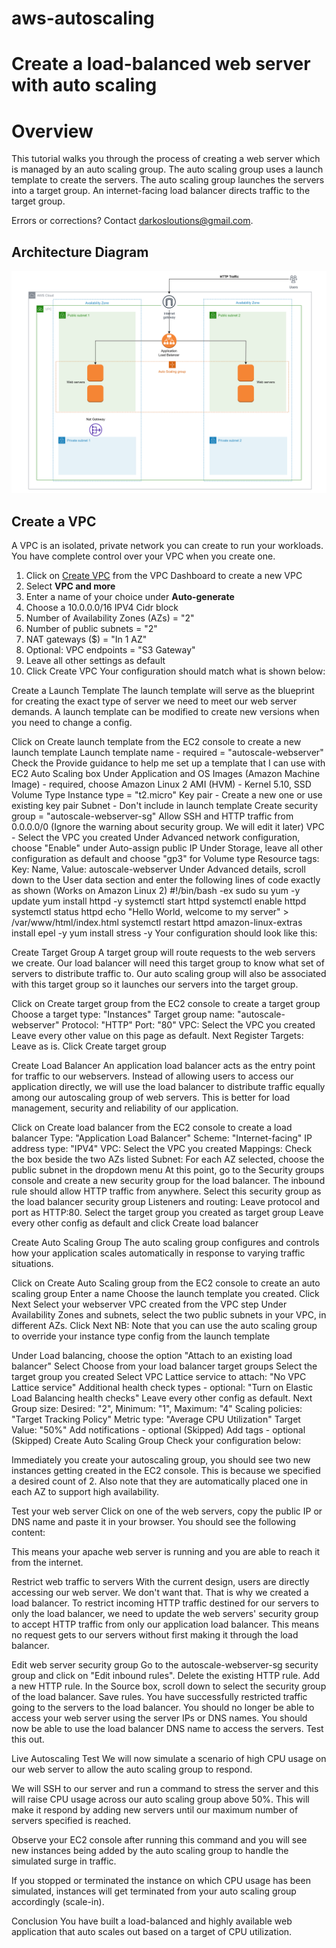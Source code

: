 # aws-autoscaling
# **Create a load-balanced web server with auto scaling**

# Overview
This tutorial walks you through the process of creating a web server which is managed by an auto scaling group. The auto scaling group uses a launch template to create the servers. The auto scaling group launches the servers into a target group. An internet-facing load balancer directs traffic to the target group.

Errors or corrections? Contact darkosloutions@gmail.com.

## Architecture Diagram
![](/images/autoscale-diagram-Page-1.drawio2.png)


## Create a VPC
A VPC is an isolated, private network you can create to run your workloads. You have complete control over your VPC when you create one.

1. Click on [Create VPC](https://eu-west-1.console.aws.amazon.com/vpc/home?region=eu-west-1#CreateVpc:createMode=vpcWithResources) from the VPC Dashboard to create a new VPC
2. Select **VPC and more**
3. Enter a name of your choice under **Auto-generate**
4. Choose a 10.0.0.0/16 IPV4 Cidr block
5. Number of Availability Zones (AZs) = "2"
6. Number of public subnets = "2"
7. NAT gateways ($) = "In 1 AZ"
8. Optional: VPC endpoints = "S3 Gateway"
9. Leave all other settings as default
10. Click Create VPC
Your configuration should match what is shown below:

 

Create a Launch Template
The launch template will serve as the blueprint for creating the exact type of server we need to meet our web server demands. A launch template can be modified to create new versions when you need to change a config.

Click on Create launch template from the EC2 console to create a new launch template
Launch template name - required = "autoscale-webserver"
Check the Provide guidance to help me set up a template that I can use with EC2 Auto Scaling box
Under Application and OS Images (Amazon Machine Image) - required, choose Amazon Linux 2 AMI (HVM) - Kernel 5.10, SSD Volume Type
Instance type = "t2.micro"
Key pair - Create a new one or use existing key pair
Subnet - Don't include in launch template
Create security group = "autoscale-webserver-sg"
Allow SSH and HTTP traffic from 0.0.0.0/0 (Ignore the warning about security group. We will edit it later)
VPC - Select the VPC you created
Under Advanced network configuration, choose "Enable" under Auto-assign public IP
Under Storage, leave all other configuration as default and choose "gp3" for Volume type
Resource tags: Key: Name, Value: autoscale-webserver
Under Advanced details, scroll down to the User data section and enter the following lines of code exactly as shown (Works on Amazon Linux 2)
#!/bin/bash -ex
sudo su
yum -y update
yum install httpd -y
systemctl start httpd
systemctl enable httpd
systemctl status httpd
echo "<html>Hello World, welcome to my server</html>" > /var/www/html/index.html
systemctl restart httpd
amazon-linux-extras install epel -y
yum install stress -y
Your configuration should look like this:

      

Create Target Group
A target group will route requests to the web servers we create. Our load balancer will need this target group to know what set of servers to distribute traffic to. Our auto scaling group will also be associated with this target group so it launches our servers into the target group.

Click on Create target group from the EC2 console to create a target group
Choose a target type: "Instances"
Target group name: "autoscale-webserver"
Protocol: "HTTP"
Port: "80"
VPC: Select the VPC you created
Leave every other value on this page as default. Next
Register Targets: Leave as is.
Click Create target group


Create Load Balancer
An application load balancer acts as the entry point for traffic to our webservers. Instead of allowing users to access our application directly, we will use the load balancer to distribute traffic equally among our autoscaling group of web servers. This is better for load management, security and reliability of our application.

Click on Create load balancer from the EC2 console to create a load balancer
Type: "Application Load Balancer"
Scheme: "Internet-facing"
IP address type: "IPV4"
VPC: Select the VPC you created
Mappings: Check the box beside the two AZs listed
Subnet: For each AZ selected, choose the public subnet in the dropdown menu
At this point, go to the Security groups console and create a new security group for the load balancer. The inbound rule should allow HTTP traffic from anywhere.
Select this security group as the load balancer security group
Listeners and routing: Leave protocol and port as HTTP:80. Select the target group you created as target group
Leave every other config as default and click Create load balancer
    

Create Auto Scaling Group
The auto scaling group configures and controls how your application scales automatically in response to varying traffic situations.

Click on Create Auto Scaling group from the EC2 console to create an auto scaling group
Enter a name
Choose the launch template you created. Click Next
Select your webserver VPC created from the VPC step
Under Availability Zones and subnets, select the two public subnets in your VPC, in different AZs. Click Next
NB: Note that you can use the auto scaling group to override your instance type config from the launch template

Under Load balancing, choose the option "Attach to an existing load balancer"
Select Choose from your load balancer target groups
Select the target group you created
Select VPC Lattice service to attach: "No VPC Lattice service"
Additional health check types - optional: "Turn on Elastic Load Balancing health checks"
Leave every other config as default. Next
Group size: Desired: "2", Minimum: "1", Maximum: "4"
Scaling policies: "Target Tracking Policy"
Metric type: "Average CPU Utilization"
Target Value: "50%"
Add notifications - optional (Skipped)
Add tags - optional (Skipped)
Create Auto Scaling Group
Check your configuration below:

    

Immediately you create your autoscaling group, you should see two new instances getting created in the EC2 console. This is because we specified a desired count of 2. Also note that they are automatically placed one in each AZ to support high availability.



Test your web server
Click on one of the web servers, copy the public IP or DNS name and paste it in your browser. You should see the following content:



This means your apache web server is running and you are able to reach it from the internet.

Restrict web traffic to servers
With the current design, users are directly accessing our web server. We don't want that. That is why we created a load balancer. To restrict incoming HTTP traffic destined for our servers to only the load balancer, we need to update the web servers' security group to accept HTTP traffic from only our application load balancer. This means no request gets to our servers without first making it through the load balancer.

Edit web server security group
Go to the autoscale-webserver-sg security group and click on "Edit inbound rules".
Delete the existing HTTP rule.
Add a new HTTP rule. In the Source box, scroll down to select the security group of the load balancer. Save rules.
You have successfully restricted traffic going to the servers to the load balancer.
You should no longer be able to access your web server using the server IPs or DNS names. You should now be able to use the load balancer DNS name to access the servers. Test this out.


Live Autoscaling Test
We will now simulate a scenario of high CPU usage on our web server to allow the auto scaling group to respond.

We will SSH to our server and run a command to stress the server and this will raise CPU usage across our auto scaling group above 50%. This will make it respond by adding new servers until our maximum number of servers specified is reached.



Observe your EC2 console after running this command and you will see new instances being added by the auto scaling group to handle the simulated surge in traffic.

If you stopped or terminated the instance on which CPU usage has been simulated, instances will get terminated from your auto scaling group accordingly (scale-in).



Conclusion
You have built a load-balanced and highly available web application that auto scales out based on a target of CPU utilization.
